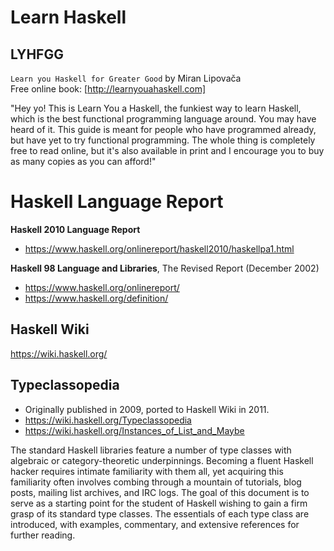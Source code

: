 # Learn Haskell

## LYHFGG
`Learn you Haskell for Greater Good` by Miran Lipovača     
Free online book: [http://learnyouahaskell.com]    

"Hey yo! This is Learn You a Haskell, the funkiest way to learn Haskell, which is the best functional programming language around. You may have heard of it. This guide is meant for people who have programmed already, but have yet to try functional programming. The whole thing is completely free to read online, but it's also available in print and I encourage you to buy as many copies as you can afford!"

# Haskell Language Report
**Haskell 2010 Language Report**
- https://www.haskell.org/onlinereport/haskell2010/haskellpa1.html

**Haskell 98 Language and Libraries**, The Revised Report (December 2002)
- https://www.haskell.org/onlinereport/
- https://www.haskell.org/definition/


## Haskell Wiki
https://wiki.haskell.org/


## Typeclassopedia
- Originally published in 2009, ported to Haskell Wiki in 2011.
- https://wiki.haskell.org/Typeclassopedia
- https://wiki.haskell.org/Instances_of_List_and_Maybe

The standard Haskell libraries feature a number of type classes with algebraic or category-theoretic underpinnings. Becoming a fluent Haskell hacker requires intimate familiarity with them all, yet acquiring this familiarity often involves combing through a mountain of tutorials, blog posts, mailing list archives, and IRC logs. The goal of this document is to serve as a starting point for the student of Haskell wishing to gain a firm grasp of its standard type classes. The essentials of each type class are introduced, with examples, commentary, and extensive references for further reading.
